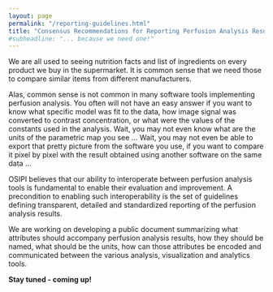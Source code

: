 ```yaml
---
layout: page
permalink: "/reporting-guidelines.html"
title: "Consensus Recommendations for Reporting Perfusion Analysis Results"
#subheadline: "... because we need one!"
---
```


We are all used to seeing nutrition facts and list of ingredients on every product we buy in the supermarket. It is common sense that we need those to compare similar items from different manufacturers.

Alas, common sense is not common in many software tools implementing perfusion analysis. You often will not have an easy answer if you want to know what specific model was fit to the data, how image signal was converted to contrast concentration, or what were the values of the constants used in the analysis. Wait, you may not even know what are the units of the parametric map you see ... Wait, you may not even be able to export that pretty picture from the software you use, if you want to compare it pixel by pixel with the result obtained using another software on the same data ...

OSIPI believes that our ability to interoperate between perfusion analysis tools is fundamental to enable their evaluation and improvement. A precondition to enabling such interoperability is the set of guidelines defining transparent, detailed and standardized reporting of the perfusion analysis results.

We are working on developing a public document summarizing what attributes should accompany perfusion analysis results, how they should be named, what should be the units, how can those attributes be encoded and communicated between the various analysis, visualization and analytics tools.

**Stay tuned - coming up!**
